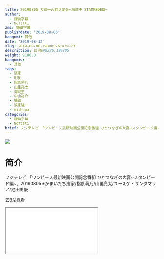 ```yaml
---
title: 20190805 大家一起的大宴会~海贼王 STAMPEDE篇~
author:
  - 鎌鼬字幕
  - Notttti
zmz: 鎌鼬字幕
publishdate: '2019-08-05'
bangumi: 其他
date: '2019-08-12'
slug: 2019-08-06-190805-62479873
description: 其他&#8226;190805
weight: 9188.0
bangumis:
  - 其他
tags:
  - 濱家
  - 明星
  - 指原莉乃
  - 山里亮太
  - 海贼王
  - 中山裕介
  - 镰鼬
  - 滨家隆一
  - michopa
categories:
  - 鎌鼬字幕
  - Notttti
brief: フジテレビ 「ワンピース最新映画公開記念番組 ひとつなぎの大宴~スタンピード編~」20190805 ※かまいたち濱家/指原莉乃/山里亮太/ユースケ・サンタマリア/池田美優
---
```

![](https://raw.githubusercontent.com/tcgriffith/owaraisite/master/static/tmpimg/9d543275ca45cce24f60d19ca1df117d89ea280a.jpg.480.jpg)
# 简介  
フジテレビ
「ワンピース最新映画公開記念番組 ひとつなぎの大宴~スタンピード編~」20190805
※かまいたち濱家/指原莉乃/山里亮太/ユースケ・サンタマリア/池田美優  

[去B站观看](https://www.bilibili.com/video/av62479873/)
<div class ="resp-container"><iframe class="testiframe" src="//player.bilibili.com/player.html?aid=62479873"", scrolling="no", allowfullscreen="true" > </iframe></div> 
